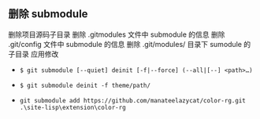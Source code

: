 
## 删除 submodule 
删除项目源码子目录
删除 .gitmodules 文件中 submodule 的信息
删除 .git/config 文件中 submodule 的信息
删除 .git/modules/ 目录下 sumodule 的子目录
应用修改

- `$ git submodule [--quiet] deinit [-f|--force] (--all|[--] <path>…​)`
- `$ git submodule deinit -f theme/path/`

- `git submodule add https://github.com/manateelazycat/color-rg.git .\site-lisp\extension\color-rg`
